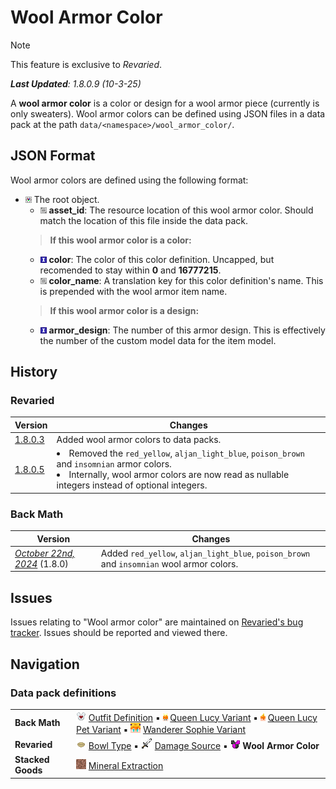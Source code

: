 # Wool Armor Color
> [!NOTE]
> This feature is exclusive to *Revaried*.
>
> ***Last Updated**: 1.8.0.9 (10-3-25)*

A **wool armor color** is a color or design for a wool armor piece (currently is only sweaters). Wool armor colors can be defined using JSON files in a data pack at the path `data/<namespace>/wool_armor_color/`.

## JSON Format
Wool armor colors are defined using the following format:

- <img src=Tags/compound_tag.png> The root object.
  - <img src=Tags/string_tag.png> **asset_id**: The resource location of this wool armor color. Should match the location of this file inside the data pack.
  > **If this wool armor color is a color:**
  - <img src=Tags/integer_tag.png> **color**: The color of this color definition. Uncapped, but recomended to stay within **0** and **16777215**.
  - <img src=Tags/string_tag.png> **color_name**: A translation key for this color definition's name. This is prepended with the wool armor item name.
  > **If this wool armor color is a design:**
  - <img src=Tags/integer_tag.png> **armor_design**: The number of this armor design. This is effectively the number of the custom model data for the item model.

## History
### Revaried
| Version | Changes |
|---------|---------|
| [1.8.0.3](/Revaried/Changelogs/1.16.5%20-%201.8.0.3/Changelog%201.8.0.3.md) | Added wool armor colors to data packs.
| [1.8.0.5](/Revaried/Changelogs/1.16.5%20-%201.8.0.5/Changelog%201.8.0.5.md) | <li> Removed the `red_yellow`, `aljan_light_blue`, `poison_brown` and `insomnian` armor colors. </li> <li> Internally, wool armor colors are now read as nullable integers instead of optional integers. </li> |

### Back Math
| Version | Changes |
|---------|---------|
| [*October 22nd, 2024*](/Back%20Math/Changelogs/1.8%20Beta%20Dev%20-%2022-10-24/Changelog%2022-10-24.md) (1.8.0) | Added `red_yellow`, `aljan_light_blue`, `poison_brown` and `insomnian` wool armor colors. |

## Issues
Issues relating to "Wool armor color" are maintained on [Revaried's bug tracker](https://github.com/isabellawoods/Revaried/issues). Issues should be reported and viewed there.

## Navigation
### Data pack definitions
| | |
|-|-|
| **Back Math** | ![](/Textures/navbox/outfit_definition.png) [Outfit Definition](/Back%20Math/Docs/Outfit%20Definition.md) ▪ ![](/Textures/navbox/queen_lucy_variant.png) [Queen Lucy Variant](/Back%20Math/Docs/Queen%20Lucy%20Variant.md) ▪ ![](/Textures/navbox/queen_lucy_pet_variant.png) [Queen Lucy Pet Variant](/Back%20Math/Docs/Queen%20Lucy%20Pet%20Variant.md) ▪ ![](/Textures/navbox/wanderer_sophie_variant.png) [Wanderer Sophie Variant](/Back%20Math/Docs/Wanderer%20Sophie%20Variant.md) |
| **Revaried** | ![](/Textures/navbox/bowl_type.png) [Bowl Type](/Revaried/Docs/Bowl%20Type.md) ▪ ![](/Textures/navbox/damage_source.png) [Damage Source](/Revaried/Docs/Damage%20Source.md) ▪ ![](/Textures/navbox/wool_armor_color.png) **Wool Armor Color** |
| **Stacked Goods** | ![](/Textures/navbox/mineral_extraction.png) [Mineral Extraction](/Stacked%20Goods/Docs/Mineral%20Extraction.md) |